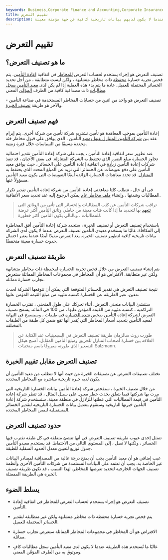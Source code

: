 ```yaml
---
keywords: Business,Corporate Finance and Accounting,Corporate Insurance
title: تقييم التعرض
description: يتم استخدام تصنيف التعرض من قبل معيدي التأمين لحساب المخاطر عندما لا يكون لديهم بيانات تاريخية كافية عن جهة مؤمنة معينة.
---
```


# تقييم التعرض
## ما هو تصنيف التعرض؟

تصنيف التعرض هو إجراء يستخدم لحساب التعرض [للمخاطر](/risk) في اتفاقية [إعادة التأمين](/treaty-reinsurance). يتم فحص تجربة خسارة [محفظة](/portfolio) ذات مخاطر متشابهة ، ولكن ليست متطابقة ، من أجل تحديد الخسائر المحتملة للعميل. عادة ما يتم بدء هذه العملية إذا لم يكن لدى [معيد التأمين سجل](/reinsurer) [مطالبات](/insurance_claim) ذات مصداقية كافية من الطرف [المؤمَّن](/insurance) المعني.

تصنيف التعرض هو واحد من اثنين من حسابات المخاطر المستخدمة في صناعة التأمين - والآخر هو طريقة [تصنيف الخبرة](/experience-rating-insurance).

## فهم تصنيف التعرض

إعادة التأمين بموجب المعاهدة هو تأمين تشتريه شركة تأمين من شركة أخرى. يتم إبرام عقد بين [شركة التأمين المتنازل عنها ومعيد](/ceding-company) التأمين ، الذي يوافق على قبول مخاطر فئة محددة مسبقًا من السياسات خلال فترة زمنية.

عند تطوير سعر اتفاقية إعادة التأمين ، يجب على شركة إعادة التأمين تقدير احتمالية تجاوز الخسارة مبلغ الضرر الذي تحتفظ به الشركة المتنازلة. في بعض الأحيان ، قد تنفذ شركات إعادة التأمين [زيادة](/excess-loss-reinsurance) في اتفاقية إعادة التأمين على الخسائر ، حيث يوافق معيد التأمين على دفع تعويضات عن الخسائر التي تزيد عن المبلغ المحدد الذي يحتفظ به [المتنازل](/cedent). قد تحدد معاهدات الخسارة الزائدة أيضًا التعويضات التي يكون معيد التأمين مسؤولاً عنها.

في أي حال ، تتطلب كلتا معاهدتي إعادة التأمين من شركة إعادة التأمين تقدير تكرار المطالبات وشدتها ، وإنشاء [ملف مخاطر عام](/risk-profile) يمكن الرجوع إليه عند تحديد سعر الاتفاقية.

> تراقب شركات التأمين عن كثب المطالبات والخسائر التي تأتي من الوثائق التي [تتعهد](/underwriting) بها لتحديد ما إذا كانت فئات معينة من حاملي وثائق التأمين أكثر عرضة للمطالبات ، وبالتالي يكون التأمين أكثر خطورة.

>

باستخدام تصنيف التعرض أو تصنيف الخبرة ، ستحدد شركة إعادة التأمين أفق المخاطرة إلى المكافأة. غالبًا ما يستخدم معيدي التأمين تصنيف التعرض عندما لا يكون لدى الشركة بيانات تاريخية كافية لتطوير تصنيف الخبرة. يعد التعرض مفيدًا أيضًا عندما يعتبر احتمال حدوث خسارة معينة منخفضًا.

## طريقة تصنيف التعرض

يتم إنشاء تصنيف التعرض من خلال فحص تجربة الخسارة لمحفظة ذات مخاطر متشابهة ولكن غير متطابقة. الافتراض هو أن المخاطر في مجموعات المخاطر المماثلة ستعرض تجارب خسارة مماثلة.

نتيجة تصنيف التعرض هي تقدير للخسائر المتوقعة التي يمكن أن تتوقعها الشركة لحدث معين. تعبر الطريقة عن الخسارة كنسبة مئوية من مبلغ القيمة المؤمن عليها.

ستنشئ البيانات منحنى التعرض. أثناء تحركك على طول المنحنى ، تقترب الخسارة التراكمية ، كنسبة مئوية من القيمة المؤمن عليها ، من 100 في المائة. يسمح تصنيف التعرض لشركة إعادة التأمين بفحص [شدة الخسارة](/average-severity) في طبقات ، وسيسمح في النهاية لمعيد التأمين بتحديد أسعار المخاطر التي يُقدر أنها تقع ضمن كل طبقة من الطبقات المختلفة.

> طورت روث سالزمان طريقة تصنيف التعرض في السبعينيات عند الكتابة عن العلاقة بين خسارة أصحاب المنازل للحريق ومبلغ التأمين المقابل. أصبح هيكل التسعير الذي طورته معروفًا باسم منحنيات Salzmann.

>

## تصنيف التعرض مقابل تقييم الخبرة

تختلف تصنيفات التعرض عن تصنيفات الخبرة من حيث أنها لا تتطلب من معيد التأمين أن يكون لديه خبرة تاريخية مباشرة مع المخاطر المحددة.

من خلال تصنيف الخبرة ، ستفحص شركة إعادة التأمين بيانات الخسارة التاريخية التي مرت بها شركتها فيما يتعلق بحدث خطر معين. على سبيل المثال ، قد تنظر شركة إعادة التأمين في قيمة المطالبات التي غطتها للزلازل في منطقة معينة. ستستخدم شركة إعادة التأمين خبرتها التاريخية وستقوم بتعديل بيانات الخسارة التاريخية لتقدير الخسائر المستقبلية لنفس المخاطر المحددة.

## حدود تصنيف التعرض

تتمثل إحدى عيوب طريقة تصنيف التعرض في أنها تنشئ منطقة في كل طبقة تقترب فيها الخسائر ، ولكنها لا تصل ، إلى المستوى التالي من الاحتفاظ. قد يستخدم معيدو التأمين جدول توزيع لتعيين معدل الحدود السفلية للطبقة.

عيب إضافي هو أن معيد التأمين يجب أن يمنح درجة عالية من المصداقية لمصادر البيانات غير الخاصة به. يجب أن تعتمد على البيانات المستمدة من شركات التأمين الأخرى وأنظمة تصنيف الجهات الخارجية لتحديد تعرضها للمخاطر. لهذا السبب ، قد تكون طريقة تصنيف الخبرة هي الطريقة المفضلة.

## يسلط الضوء

- تصنيف التعرض هو إجراء يستخدم لحساب التعرض للمخاطر في اتفاقية إعادة التأمين.

- يتم فحص تجربة خسارة محفظة ذات مخاطر متشابهة ولكن غير متطابقة لتقدير الخسائر المحتملة للعميل.

- الافتراض هو أن المخاطر في مجموعات المخاطر المماثلة ستعرض تجارب خسارة مماثلة.

- غالبًا ما تُستخدم هذه الطريقة عندما لا يكون لدى معيد التأمين سجل مطالبات كافٍ وموثوق به من الطرف المؤمَّن المعني.

